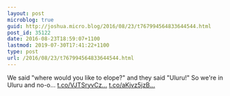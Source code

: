 ```yaml
---
layout: post
microblog: true
guid: http://joshua.micro.blog/2016/08/23/t767994564833644544.html
post_id: 35122
date: 2016-08-23T18:59:07+1100
lastmod: 2019-07-30T17:41:22+1100
type: post
url: /2016/08/23/t767994564833644544.html
---
```

We said "where would you like to elope?" and they said "Uluru!" So we're in Uluru and no-o… [t.co/VJTSryvCz...](https://t.co/VJTSryvCzW) [t.co/aKjvz5jzB...](https://t.co/aKjvz5jzBP)
